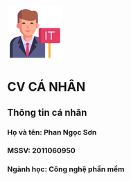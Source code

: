 <img src="logo.png" alt="logo" with="50px">

# **CV CÁ NHÂN**
## **Thông tin cá nhân**
### Họ và tên: Phan Ngọc Sơn
### MSSV: 2011060950
### Ngành học: Công nghệ phần mềm